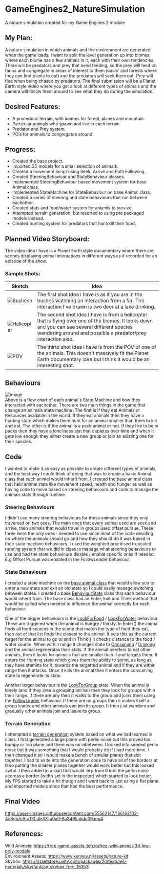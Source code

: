 # GameEngines2_NatureSimulation
A nature simulation created for my Game Engines 2 module

## My Plan:
A nature simulation in which animals and the environment are generated when the game loads. I want to split the level generation up into biomes, where each biome has a few animals in it, each with their own tendencies. There will be predators and prey that need feeding, so the prey will feed on fauna and congregate in areas of interest to them (oasis' and forests where they can find plants to eat) and the predators will seek them out. Prey will flee when being chased by predators. 
The final submission will be a Planet Earth style video where you get a look at different types of animals and the camera will follow them around to see what they do during the simulation.

## Desired Features:
- A procedural terrain, with biomes for forest, planes and mountain.
- Particular animals who spawn and live in each terrain.
- Predator and Prey system.
- POIs for animals to congregatae around.

## Progress:
- Created the base project.
- Imported 3D models for a small selection of animals.
- Created a movement script using Seek, Arrive and Path Following.
- Created SteeringBehaviour and StateBehaviour classes.
- Implemented SteeringBehaviour based movement system for base Animal class.
- Implemented StateMachine for StateBehaviour on base Animal class.
- Created a series of steering and state behaviours that run between eachother.
- Created stats and food/water system for aniamls to survive.
- Attempted terrain generation, but resorted to using pre packaged models instead.
- Created hunting system for predators that hunt/kill their food.


## Planned Video Storyboard:
The video idea I have is a Planet Earth style documentary where there are scenes displaying animal interactions in different ways as if recorded for an episode of the show.  
### Sample Shots:
| **Sketch** | **Idea** |
| --- | --- |
| ![Bushesh](https://user-images.githubusercontent.com/55562147/155888180-005858a6-77f8-4fe7-8405-dca6f475dccf.jpg) | The first shot idea I have is as if you are in the bushes watching an interaction from a far. The interaction I've drawn is two deer at a lake drinking. |
| ![Helicopter](https://user-images.githubusercontent.com/55562147/155888213-b7098b1b-7d6e-4554-8b9d-63b7a657c61c.jpg) | The second shot idea I have is from a helicopter that is flying over one of the biomes. It looks down and you can see several different species wandering around and possible a predator/prey interaction also. |
| ![POV](https://user-images.githubusercontent.com/55562147/155888228-c800d242-e396-44b1-b809-63e2cd29acac.jpg) | The thirtd shot idea I have is from the POV of one of the animals. This doesn't massively fit the Planet Earth documentary idea but I think it would be an interesting shot. |

## Behaviours
![image](https://user-images.githubusercontent.com/55562147/165130155-436cc9bb-0e0f-4a20-96d4-595f467f7ee9.png)  
Above is a flow chart of each animal's State Machine and how they interacted with eachother. There are two main things in the game that change an animals state machine. The first is if they eat Animals or Resources available in the world. If they eat animals then they have a hunting state which makes them hunt for an animal smaller than them to kill and eat. The other is if the animal is a pack animal or not. If they like to be in packs then they have a loneliness stat that depletes over time and when it gets low enough they either create a new group or join an existing one for their species.  

## Code
I wanted to make it as easy as possible to create different types of animals, and the best way I could think of doing that was to create a basic Animal class that each animal would inherit from. I created the base animal class that held animal stats like movement speed, health and hunger as well as having code to move based on steering behaviours and code to manage the animals stats through runtime.

### Steering Behaviours
I didn't use many steering behaviours for these animals since they only traversed on two axes. The main ones that every animal used are seek and arrive, then animals that would travel in groups used offset pursue. These three were the only ones I needed to use since most of the code deviding on where the animals should go and how they should do it was based in their state machine behaviours. I used the weighted prioritised truncated running system that we did in class to manage what steering behaviours to use and had the state behaviours disable / enable specific ones if needed. E.g Offset Pursue was enabled in the FollowLeader behaviour.

### State Behaviours
I created a state machine on the [base animal class](https://github.com/evskii/GameEngines2_NatureSimulation/blob/main/NatureSimmulation/Assets/Scripts/AnimalStuff/Animals/Animal.cs) that would allow you to enter a new state and exit an old state so I could easily manage switching between states. I created a base [BehaviourState](https://github.com/evskii/GameEngines2_NatureSimulation/blob/main/NatureSimmulation/Assets/Scripts/Behaviours/BehaviourStates/BehaviourState.cs) class that each behaviour would inherit from. The base class had an Enter, Exit and Think method that would be called when needed to influence the animal correctly for each behaviour.

One of the bigger behaviours is the [LookForFood](https://github.com/evskii/GameEngines2_NatureSimulation/blob/main/NatureSimmulation/Assets/Scripts/Behaviours/BehaviourStates/Behaviour_LookForFood.cs) / [LookForWater](https://github.com/evskii/GameEngines2_NatureSimulation/blob/main/NatureSimmulation/Assets/Scripts/Behaviours/BehaviourStates/Behaviour_LookForWater.cs) behaviour. These are triggered when the animal is hungry / thirsty. In Enter() the animal finds all food sources in the scene that match the type of food they eat, then out of that list finds the closest to the animal. It sets this as the current target for the animal to go to and in Think() it checks distance to the food / water source. When within range it changes state to [Consuming](https://github.com/evskii/GameEngines2_NatureSimulation/blob/main/NatureSimmulation/Assets/Scripts/Behaviours/BehaviourStates/Behaviour_Consuming.cs) / [Drinking](https://github.com/evskii/GameEngines2_NatureSimulation/blob/main/NatureSimmulation/Assets/Scripts/Behaviours/BehaviourStates/Behaviour_Drinking.cs) and the animal regenerates their stats. 
    If the animal perefers to eat other animals, then it looks for animals that are smaller than it and targets them. It enters the [Hunting](https://github.com/evskii/GameEngines2_NatureSimulation/blob/main/NatureSimmulation/Assets/Scripts/Behaviours/BehaviourStates/Behaviour_Hunting.cs) state which gives them the ability to sprint, as long as they have stamina for it, towards the targetted animal and if they are within range then it attacks. Once it kills the animal then it enters the consuming state to regenerate its stats.  
    
Another larger behaviour is the [LookForGroup](https://github.com/evskii/GameEngines2_NatureSimulation/blob/main/NatureSimmulation/Assets/Scripts/Behaviours/BehaviourStates/Behaviour_LookingForGroup.cs) state. When the animal is lonely (and if they area a grouping animal) then they look for groups within their range. If there are any then it walks to the group and joins them using the [FollowLeader](https://github.com/evskii/GameEngines2_NatureSimulation/blob/main/NatureSimmulation/Assets/Scripts/Behaviours/BehaviourStates/Behaviour_FollowLeader.cs) behaviour. If there are no groups then it makes itself a group leader and other animals can join its group. It then just wanders and gradually other animals join and leave its group.

### Terrain Generation
I attempted a [terrain generation](https://github.com/evskii/GameEngines2_NatureSimulation/blob/main/NatureSimmulation/Assets/Scripts/TerrainGeneration/TerrainGenerator.cs) system based on what we had learned in class. I first generated a large plane with perlin noise but this proved too bumpy or too plane and there was no inbetween. I looked into seeded perlin noise but it was something that I would probably do if I had more time. I then changed it so I would make a bunch of smaller planes that slot together. I had to write into the generation code to have all of the borders at 0 so putting the smaller planes together would work better but this looked awful. I then added in a skirt that would lerp from 0 into the perlin noise accross a border (width set in the inspector) which started to look better. My FPS started to take a hit though and I went back to just using a flat plane and imported models since that had the best performance.

## Final Video


https://user-images.githubusercontent.com/55562147/166162102-4c8c57c6-a13f-4e33-a0a0-8a3495a5dc09.mp4





## References:
Wild Animals: https://free-game-assets.itch.io/free-wild-animal-3d-low-poly-models  
Environment Assets: https://www.kenney.nl/assets/nature-kit  
Skybox: https://assetstore.unity.com/packages/2d/textures-materials/sky/fantasy-skybox-free-18353  
